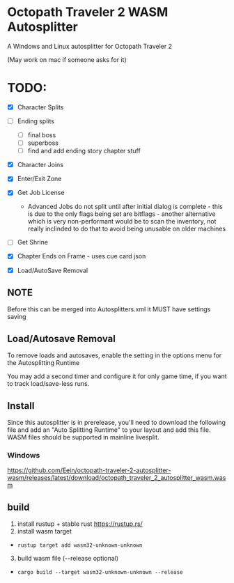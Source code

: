# Octopath Traveler 2 WASM Autosplitter

A Windows and Linux autosplitter for Octopath Traveler 2 

(May work on mac if someone asks for it)

# TODO:

- [x] Character Splits
- [ ] Ending splits
    - [ ] final boss
    - [ ] superboss
    - [ ] find and add ending story chapter stuff
- [x] Character Joins
- [x] Enter/Exit Zone
- [x] Get Job License
  - Advanced Jobs do not split until after initial dialog is complete - this is due to the only flags being set are bitflags - another alternative which is very non-performant would be to scan the inventory, not really inclinded to do that to avoid being unusable on older machines

- [ ] Get Shrine
- [x] Chapter Ends on Frame - uses cue card json
- [x] Load/AutoSave Removal


## NOTE

Before this can be merged into Autosplitters.xml it MUST have settings saving

## Load/Autosave Removal 

To remove loads and autosaves, enable the setting in the options menu for the Autosplitting Runtime 

You may add a second timer and configure it for only game time, if you want to track load/save-less runs.

## Install

Since this autosplitter is in prerelease, you'll need to download the following file and add an "Auto Splitting Runtime" to your layout and add this file. WASM files should be supported in mainline livesplit.

### Windows

https://github.com/Eein/octopath-traveler-2-autosplitter-wasm/releases/latest/download/octopath_traveler_2_autosplitter_wasm.wasm

## build
1. install rustup + stable rust https://rustup.rs/
2. install wasm target
  - `rustup target add wasm32-unknown-unknown`
3. build wasm file (--release optional)
  - `cargo build --target wasm32-unknown-unknown --release`

